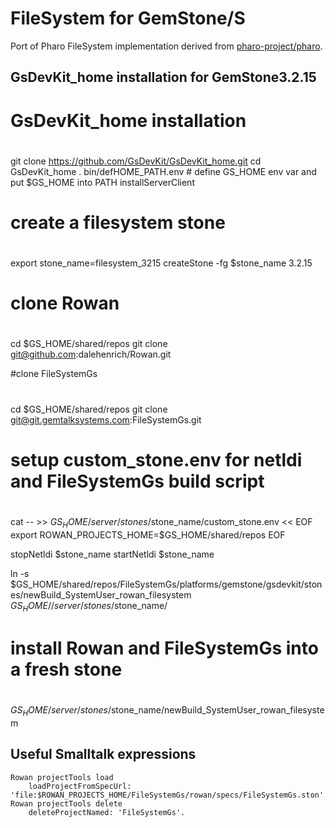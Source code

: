# FileSystem for GemStone/S

Port of Pharo FileSystem implementation derived from [pharo-project/pharo](https://github.com/pharo-project/pharo).

## GsDevKit_home installation for GemStone3.2.15

# GsDevKit_home installation
#
git clone https://github.com/GsDevKit/GsDevKit_home.git
cd GsDevKit_home
. bin/defHOME_PATH.env    # define GS_HOME env var and put $GS_HOME into PATH
installServerClient

# create a filesystem stone
#
export stone_name=filesystem_3215
createStone -fg $stone_name 3.2.15

# clone Rowan
#
cd $GS_HOME/shared/repos
git clone git@github.com:dalehenrich/Rowan.git

#clone FileSystemGs
#
cd $GS_HOME/shared/repos
git clone git@git.gemtalksystems.com:FileSystemGs.git


# setup custom_stone.env for netldi and FileSystemGs build script
#
cat -- >> $GS_HOME/server/stones/$stone_name/custom_stone.env << EOF
export ROWAN_PROJECTS_HOME=\$GS_HOME/shared/repos
EOF

stopNetldi $stone_name
startNetldi $stone_name

ln -s $GS_HOME/shared/repos/FileSystemGs/platforms/gemstone/gsdevkit/stones/newBuild_SystemUser_rowan_filesystem \
	$GS_HOME//server/stones/$stone_name/

# install Rowan and FileSystemGs into a fresh stone
#
$GS_HOME/server/stones/$stone_name/newBuild_SystemUser_rowan_filesystem

## Useful Smalltalk expressions
```smalltalk
Rowan projectTools load
    loadProjectFromSpecUrl: 'file:$ROWAN_PROJECTS_HOME/FileSystemGs/rowan/specs/FileSystemGs.ston'.
Rowan projectTools delete 
	deleteProjectNamed: 'FileSystemGs'.
```

